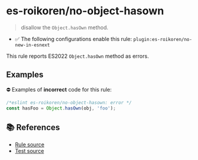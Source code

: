 # es-roikoren/no-object-hasown
> disallow the `Object.hasOwn` method.

- ✅ The following configurations enable this rule: `plugin:es-roikoren/no-new-in-esnext`

This rule reports ES2022 `Object.hasOwn` method as errors.

## Examples

⛔ Examples of **incorrect** code for this rule:

```js
/*eslint es-roikoren/no-object-hasown: error */
const hasFoo = Object.hasOwn(obj, 'foo');
```

## 📚 References

- [Rule source](https://github.com/roikoren755/eslint-plugin-es/blob/v2.0.4/src/rules/no-object-hasown.ts)
- [Test source](https://github.com/roikoren755/eslint-plugin-es/blob/v2.0.4/tests/src/rules/no-object-hasown.ts)
